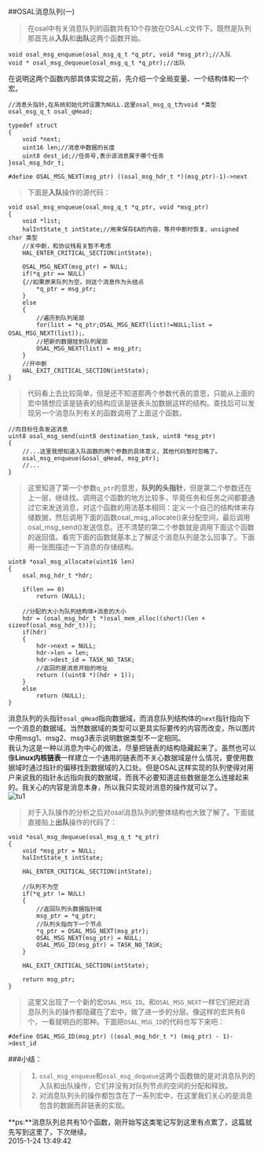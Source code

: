 ##OSAL消息队列(一)
>在osal中有关消息队列的函数共有10个存放在OSAL.c文件下。既然是队列那首先从**入队**和**出队**这两个函数开始。
>
    void osal_msg_enqueue(osal_msg_q_t *q_ptr, void *msg_ptr);//入队  
    void * osal_msg_dequeue(osal_msg_q_t *q_ptr);//出队  

在说明这两个函数内部具体实现之前，先介绍一个全局变量、一个结构体和一个宏。  

    //消息头指针,在系统初始化时设置为NULL.这里osal_msg_q_t为void *类型
    osal_msg_q_t osal_qHead;

    typedef struct  
    {  
        void *next;  
        uint16 len;//消息中数据的长度  
        uint8 dest_id;//任务号,表示该消息属于哪个任务
    }osal_msg_hdr_t;  

    #define OSAL_MSG_NEXT(msg_ptr) ((osal_msg_hdr_t *)(msg_ptr)-1)->next  

>下面是**入队**操作的源代码：
>
    void osal_msg_enqueue(osal_msg_q_t *q_ptr, void *msg_ptr)
    {
        void *list;
        halIntState_t intState;//用来保存EA的内容，等开中断时恢复，unsigned char 类型  
		//关中断，和协议栈有关暂不考虑
        HAL_ENTER_CRITICAL_SECTION(intState);
>
		OSAL_MSG_NEXT(msg_ptr) = NULL;
		if(*q_ptr == NULL)
		{//如果原来队列为空，则这个消息作为头结点
			*q_ptr = msg_ptr;
		}
		else
		{
			//遍历到队列尾部
			for(list = *q_ptr;OSAL_MSG_NEXT(list)!=NULL;list = OSAL_MSG_NEXT(list));、
			//把新的数据挂到队列尾部
			OSAL_MSG_NEXT(list) = msg_ptr;
		}
		//开中断
		HAL_EXIT_CRITICAL_SECTION(intState);
	}
>代码看上去比较简单，但是还不知道那两个参数代表的意思，只能从上面的宏中猜想应该是链表的结构应该是链表头加数据这样的结构。查找后可以发现另一个消息队列有关的函数调用了上面这个函数。
>
    //向目标任务发送消息
	uint8 osal_msg_send(uint8 destination_task, uint8 *msg_ptr)
	{
		//...这里我想知道入队函数的两个参数的具体意义，其他代码暂时忽略了。
		osal_msg_enqueue(&osal_qHead, msg_ptr);
		//...
	}
>这里知道了第一个参数`q_ptr`的意思，**队列的头指针**，但是第二个参数还在上一层，继续找。调用这个函数的地方比较多，毕竟任务和任务之间都要通过它来发送消息，对这个函数的用法基本相同：定义一个自己的结构体来存储数据，然后调用下面的函数osal\_msg\_allocate()来分配空间，最后调用osal\_msg\_send()发送信息。还不清楚的第二个参数就是调用下面这个函数的返回值。看完下面的函数就基本上了解这个消息队列是怎么回事了。下面用一张图描述一下消息的存储结构。
>
	uint8 *osal_msg_allocate(uint16 len)
	{
		osal_msg_hdr_t *hdr;  
>
		if(len == 0)
			return (NULL);
>
		//分配的大小为队列结构体+消息的大小
		hdr = (osal_msg_hdr_t *)osal_mem_alloc((short)(len + sizeof(osal_msg_hdr_t)));
		if(hdr)
		{
			hdr->next = NULL;
			hdr->len = len;
			hdr->dest_id = TASK_NO_TASK;
			//返回的是消息开始的地址
			return ((uint8 *)(hdr + 1));
		}
		else
			return (NULL);
	}

消息队列的头指针`osal_qHead`指向数据域，而消息队列结构体的`next`指针指向下一个消息的数据域。当然数据域的类型可以更具实际要传的内容而改变，所以图片中用msg1、msg2、msg3表示说明数据类型不一定相同。  
我认为这是一种以消息为中心的做法，尽量把链表的结构隐藏起来了。虽然也可以像**Linux内核链表**一样建立一个通用的链表而不关心数据域是什么情况，要使用数据域时通过指针的偏移找到数据域的入口处。但是OSAL这样实现的队列使得对用户来说我的指针永远指向我的数据域，而我不必要知道这些数据是怎么连接起来的。我关心的内容是消息本身，所以我只实现对消息的操作就可以了。  
![tu1](https://github.com/pikstone/mynote/blob/master/resource/1.PNG)

>对于入队操作的分析之后对osal消息队列的整体结构也大致了解了。下面就直接贴上**出队**操作的代码了：
>
	void *osal_msg_dequeue(osal_msg_q_t *q_ptr)
	{
		void *msg_ptr = NULL;
		halIntState_t intState;
>
		HAL_ENTER_CRITICAL_SECTION(intState);
>
		//队列不为空
		if(*q_ptr != NULL)
		{
			//返回队列头数据指针域
			msg_ptr = *q_ptr;
			//队列头指向下一个节点
			*q_ptr = OSAL_MSG_NEXT(msg_ptr);
			OSAL_MSG_NEXT(msg_ptr) = NULL;
			OSAL_MSG_ID(msg_ptr) = TASK_NO_TASK;
		}
>
		HAL_EXIT_CRITICAL_SECTION(intState);
>
		return msg_ptr;
	}
>这里又出现了一个新的宏`OSAL_MSG_ID`。和`OSAL_MSG_NEXT`一样它们把对消息队列头的操作都隐藏在了宏中，做了进一步的分层。像这样的宏共有6个，一看就明白的那种。下面把`OSAL_MSG_ID`的代码也写下来吧：
>
	#define OSAL_MSG_ID(msg_ptr) ((osal_msg_hdr_t *) (msg_ptr) - 1)->dest_id

###小结：
>1. `osal_msg_enqueue`和`osal_msg_dequeue`这两个函数做的是对消息队列的入队和出队操作，它们并没有对队列节点的空间的分配和释放。
>2. 对消息队列头的操作都包含在了一系列宏中，在这里我们关心的是消息包含的数据而非链表的实现。

**ps:**消息队列总共有10个函数，刚开始写这类笔记写到这里有点累了，这篇就先写到这里了，下次继续。  
2015-1-24 13:49:42
